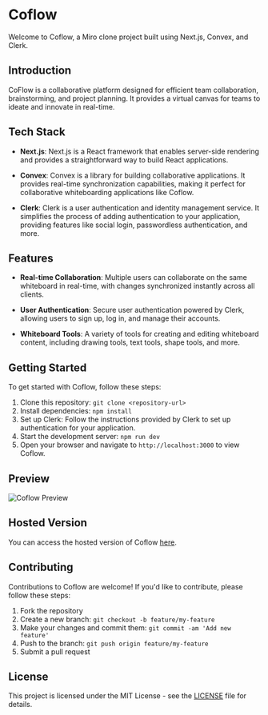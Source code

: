 # Coflow

Welcome to Coflow, a Miro clone project built using Next.js, Convex, and Clerk.

## Introduction

CoFlow is a collaborative platform designed for efficient team collaboration, brainstorming, and project planning. It provides a virtual canvas for teams to ideate and innovate in real-time.

## Tech Stack

- **Next.js**: Next.js is a React framework that enables server-side rendering and provides a straightforward way to build React applications.
  
- **Convex**: Convex is a library for building collaborative applications. It provides real-time synchronization capabilities, making it perfect for collaborative whiteboarding applications like Coflow.
  
- **Clerk**: Clerk is a user authentication and identity management service. It simplifies the process of adding authentication to your application, providing features like social login, passwordless authentication, and more.

## Features

- **Real-time Collaboration**: Multiple users can collaborate on the same whiteboard in real-time, with changes synchronized instantly across all clients.
  
- **User Authentication**: Secure user authentication powered by Clerk, allowing users to sign up, log in, and manage their accounts.
  
- **Whiteboard Tools**: A variety of tools for creating and editing whiteboard content, including drawing tools, text tools, shape tools, and more.

## Getting Started

To get started with Coflow, follow these steps:

1. Clone this repository: `git clone <repository-url>`
2. Install dependencies: `npm install`
3. Set up Clerk: Follow the instructions provided by Clerk to set up authentication for your application.
4. Start the development server: `npm run dev`
5. Open your browser and navigate to `http://localhost:3000` to view Coflow.

## Preview

![Coflow Preview](preview.png)

## Hosted Version

You can access the hosted version of Coflow [here](https://co-flow-sauravsinghkarmwars-projects.vercel.app/).

## Contributing

Contributions to Coflow are welcome! If you'd like to contribute, please follow these steps:

1. Fork the repository
2. Create a new branch: `git checkout -b feature/my-feature`
3. Make your changes and commit them: `git commit -am 'Add new feature'`
4. Push to the branch: `git push origin feature/my-feature`
5. Submit a pull request

## License

This project is licensed under the MIT License - see the [LICENSE](LICENSE) file for details.
